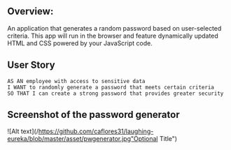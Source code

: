 ## Overview:

An application that generates a random password based on user-selected criteria. This app will run in the browser and feature dynamically updated HTML and CSS powered by your JavaScript code.

## User Story

```
AS AN employee with access to sensitive data
I WANT to randomly generate a password that meets certain criteria
SO THAT I can create a strong password that provides greater security
```

## Screenshot of the password generator 

![Alt text](/https://github.com/caflores31/laughing-eureka/blob/master/asset/pwgenerator.jpg"Optional Title")